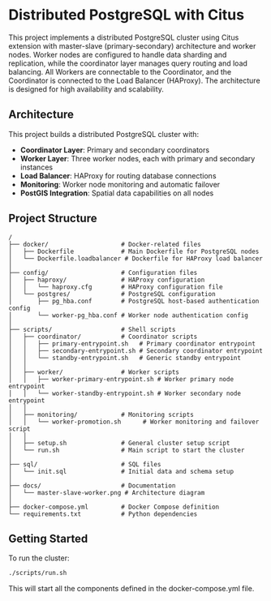 # Distributed PostgreSQL with Citus

This project implements a distributed PostgreSQL cluster using Citus extension with master-slave (primary-secondary) architecture and worker nodes. Worker nodes are configured to handle data sharding and replication, while the coordinator layer manages query routing and load balancing. All Workers are connectable to the Coordinator, and the Coordinator is connected to the Load Balancer (HAProxy). The architecture is designed for high availability and scalability.

## Architecture

This project builds a distributed PostgreSQL cluster with:

- **Coordinator Layer**: Primary and secondary coordinators
- **Worker Layer**: Three worker nodes, each with primary and secondary instances
- **Load Balancer**: HAProxy for routing database connections
- **Monitoring**: Worker node monitoring and automatic failover
- **PostGIS Integration**: Spatial data capabilities on all nodes

## Project Structure

```
/
├── docker/                    # Docker-related files
│   ├── Dockerfile             # Main Dockerfile for PostgreSQL nodes
│   └── Dockerfile.loadbalancer # Dockerfile for HAProxy load balancer
│
├── config/                    # Configuration files
│   ├── haproxy/               # HAProxy configuration
│   │   └── haproxy.cfg        # HAProxy configuration file
│   └── postgres/              # PostgreSQL configuration
│       ├── pg_hba.conf        # PostgreSQL host-based authentication config
│       └── worker-pg_hba.conf # Worker node authentication config
│
├── scripts/                   # Shell scripts
│   ├── coordinator/           # Coordinator scripts
│   │   ├── primary-entrypoint.sh   # Primary coordinator entrypoint
│   │   ├── secondary-entrypoint.sh # Secondary coordinator entrypoint
│   │   └── standby-entrypoint.sh   # Generic standby entrypoint
│   │
│   ├── worker/                # Worker scripts
│   │   ├── worker-primary-entrypoint.sh # Worker primary node entrypoint
│   │   └── worker-standby-entrypoint.sh # Worker secondary node entrypoint
│   │
│   ├── monitoring/            # Monitoring scripts
│   │   └── worker-promotion.sh      # Worker monitoring and failover script
│   │
│   ├── setup.sh               # General cluster setup script
│   └── run.sh                 # Main script to start the cluster
│
├── sql/                       # SQL files
│   └── init.sql               # Initial data and schema setup
│
├── docs/                      # Documentation
│   └── master-slave-worker.png # Architecture diagram
│
├── docker-compose.yml         # Docker Compose definition
└── requirements.txt           # Python dependencies
```

## Getting Started

To run the cluster:

```bash
./scripts/run.sh
```

This will start all the components defined in the docker-compose.yml file.